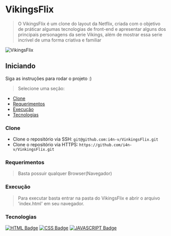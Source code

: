 # VikingsFlix

> O VikingsFlix é um clone do layout da Netflix, criada com o objetivo de práticar algumas tecnologias de front-end e apresentar alguns dos principais personagens da serie Vikings, além de mostrar essa serie incrivel de uma forma criativa e familiar

![VikingsFlix](https://user-images.githubusercontent.com/72396372/137593294-c019f24e-2a72-4dc6-92b9-1fba92601442.png)

## Iniciando

Siga as instruções para rodar o projeto :)

>Selecione uma seção:

- [Clone](#Clone)
- [Requerimentos](#Requerimentos)
- [Execução](#Execução)
- [Tecnologias](#Tecnologias)

### Clone
- Clone o repositório via SSH: ``` git@github.com:i4n-v/VinkingsFlix.git ```
- Clone o repositório via HTTPS: ``` https://github.com/i4n-v/VinkingsFlix.git ```

### Requerimentos

> Basta possuir qualquer Browser(Navegador)

### Execução

> Para executar basta entrar na pasta do VikingsFlix e abrir o arquivo 'index.html' em seu navegador.

### Tecnologias

[![HTML Badge](https://img.shields.io/badge/HTML5-E34F26?style=for-the-badge&logo=html5&logoColor=white)](https://developer.mozilla.org/pt-BR/docs/Web/HTML)
[![CSS Badge](https://img.shields.io/badge/CSS3-1572B6?style=for-the-badge&logo=css3&logoColor=white)](https://developer.mozilla.org/pt-BR/docs/Web/CSS)
[![JAVASCRIPT Badge](https://img.shields.io/badge/JavaScript-323330?style=for-the-badge&logo=javascript&logoColor=F7DF1E)](https://developer.mozilla.org/pt-BR/docs/Web/JavaScript)
